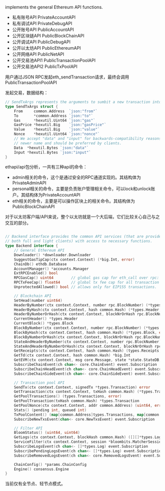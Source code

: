implements the general Ethereum API functions.

* 私有账号API PrivateAccountAPI
* 私有调试API PrivateDebugAPI
* 公开账号API PublicAccountAPI
* 公开区块链API PublicBlockChainAPI
* 公开调试API PublicDebugAPI
* 公开以太坊API PublicEthereumAPI
* 公开网络API PublicNetAPI
* 公开交易池API1 PublicTransactionPoolAPI
* 公开交易池API2 PublicTxPoolAPI

用户通过JSON RPC发起eth\_sendTransaction请求，最终会调用PublicTransactionPoolAPI

发起交易，数据结构：

```go
// SendTxArgs represents the arguments to sumbit a new transaction into the transaction pool.
type SendTxArgs struct {
    From     common.Address  `json:"from"`
    To       *common.Address `json:"to"`
    Gas      *hexutil.Uint64 `json:"gas"`
    GasPrice *hexutil.Big    `json:"gasPrice"`
    Value    *hexutil.Big    `json:"value"`
    Nonce    *hexutil.Uint64 `json:"nonce"`
    // We accept "data" and "input" for backwards-compatibility reasons. "input" is the
    // newer name and should be preferred by clients.
    Data  *hexutil.Bytes `json:"data"`
    Input *hexutil.Bytes `json:"input"`
}
```

ethapi/api包分析，一共有三种api的命令：

* admin相关的命令，这个是通过安全的RPC通道实现的。其结构体为PrivateAdminAPI
* personal相关的命令，主要是负责账户管理相关命令，可以lock和unlock账户。其结构体为PrivateAccountAPI
* eth相关的命令，主要是可以操作区块上的相关命令。其结构体为PublicBlockChainAPI

对于以太坊客户端/API来说，整个以太坊就是一个大后端，它们比较关心自己与之交互的部分。

```go

// Backend interface provides the common API services (that are provided by
// both full and light clients) with access to necessary functions.
type Backend interface {
	// General Ethereum API
	Downloader() *downloader.Downloader
	SuggestGasTipCap(ctx context.Context) (*big.Int, error)
	ChainDb() ethdb.Database
	AccountManager() *accounts.Manager
	ExtRPCEnabled() bool
	RPCGasCap() uint64        // global gas cap for eth_call over rpc: DoS protection
	RPCTxFeeCap() float64     // global tx fee cap for all transaction related APIs
	UnprotectedAllowed() bool // allows only for EIP155 transactions.

	// Blockchain API
	SetHead(number uint64)
	HeaderByNumber(ctx context.Context, number rpc.BlockNumber) (*types.Header, error)
	HeaderByHash(ctx context.Context, hash common.Hash) (*types.Header, error)
	HeaderByNumberOrHash(ctx context.Context, blockNrOrHash rpc.BlockNumberOrHash) (*types.Header, error)
	CurrentHeader() *types.Header
	CurrentBlock() *types.Block
	BlockByNumber(ctx context.Context, number rpc.BlockNumber) (*types.Block, error)
	BlockByHash(ctx context.Context, hash common.Hash) (*types.Block, error)
	BlockByNumberOrHash(ctx context.Context, blockNrOrHash rpc.BlockNumberOrHash) (*types.Block, error)
	StateAndHeaderByNumber(ctx context.Context, number rpc.BlockNumber) (*state.StateDB, *types.Header, error)
	StateAndHeaderByNumberOrHash(ctx context.Context, blockNrOrHash rpc.BlockNumberOrHash) (*state.StateDB, *types.Header, error)
	GetReceipts(ctx context.Context, hash common.Hash) (types.Receipts, error)
	GetTd(ctx context.Context, hash common.Hash) *big.Int
	GetEVM(ctx context.Context, msg core.Message, state *state.StateDB, header *types.Header, vmConfig *vm.Config) (*vm.EVM, func() error, error)
	SubscribeChainEvent(ch chan<- core.ChainEvent) event.Subscription
	SubscribeChainHeadEvent(ch chan<- core.ChainHeadEvent) event.Subscription
	SubscribeChainSideEvent(ch chan<- core.ChainSideEvent) event.Subscription

	// Transaction pool API
	SendTx(ctx context.Context, signedTx *types.Transaction) error
	GetTransaction(ctx context.Context, txHash common.Hash) (*types.Transaction, common.Hash, uint64, uint64, error)
	GetPoolTransactions() (types.Transactions, error)
	GetPoolTransaction(txHash common.Hash) *types.Transaction
	GetPoolNonce(ctx context.Context, addr common.Address) (uint64, error)
	Stats() (pending int, queued int)
	TxPoolContent() (map[common.Address]types.Transactions, map[common.Address]types.Transactions)
	SubscribeNewTxsEvent(chan<- core.NewTxsEvent) event.Subscription

	// Filter API
	BloomStatus() (uint64, uint64)
	GetLogs(ctx context.Context, blockHash common.Hash) ([][]*types.Log, error)
	ServiceFilter(ctx context.Context, session *bloombits.MatcherSession)
	SubscribeLogsEvent(ch chan<- []*types.Log) event.Subscription
	SubscribePendingLogsEvent(ch chan<- []*types.Log) event.Subscription
	SubscribeRemovedLogsEvent(ch chan<- core.RemovedLogsEvent) event.Subscription

	ChainConfig() *params.ChainConfig
	Engine() consensus.Engine
}

```

当前仅有全节点、轻节点模式。



